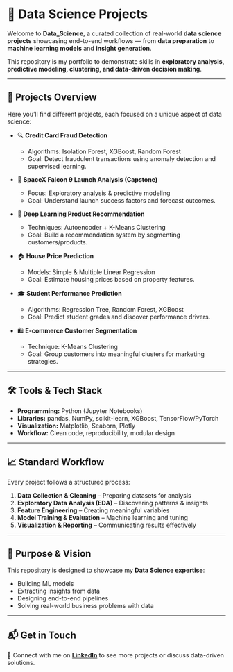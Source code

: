 # 🧪 Data Science Projects

Welcome to **Data_Science**, a curated collection of real-world **data science projects** showcasing end-to-end workflows — from **data preparation** to **machine learning models** and **insight generation**.  

This repository is my portfolio to demonstrate skills in **exploratory analysis, predictive modeling, clustering, and data-driven decision making**.

---

## 📂 Projects Overview

Here you’ll find different projects, each focused on a unique aspect of data science:

- 🔍 **Credit Card Fraud Detection**  
  - Algorithms: Isolation Forest, XGBoost, Random Forest  
  - Goal: Detect fraudulent transactions using anomaly detection and supervised learning.

- 🚀 **SpaceX Falcon 9 Launch Analysis (Capstone)**  
  - Focus: Exploratory analysis & predictive modeling  
  - Goal: Understand launch success factors and forecast outcomes.

- 🛒 **Deep Learning Product Recommendation**  
  - Techniques: Autoencoder + K-Means Clustering  
  - Goal: Build a recommendation system by segmenting customers/products.

- 🏠 **House Price Prediction**  
  - Models: Simple & Multiple Linear Regression  
  - Goal: Estimate housing prices based on property features.

- 🎓 **Student Performance Prediction**  
  - Algorithms: Regression Tree, Random Forest, XGBoost  
  - Goal: Predict student grades and discover performance drivers.

- 🛍️ **E-commerce Customer Segmentation**  
  - Technique: K-Means Clustering  
  - Goal: Group customers into meaningful clusters for marketing strategies.

---

## 🛠️ Tools & Tech Stack

- **Programming:** Python (Jupyter Notebooks)  
- **Libraries:** pandas, NumPy, scikit-learn, XGBoost, TensorFlow/PyTorch  
- **Visualization:** Matplotlib, Seaborn, Plotly  
- **Workflow:** Clean code, reproducibility, modular design  

---

## 📈 Standard Workflow

Every project follows a structured process:  

1. **Data Collection & Cleaning** – Preparing datasets for analysis  
2. **Exploratory Data Analysis (EDA)** – Discovering patterns & insights  
3. **Feature Engineering** – Creating meaningful variables  
4. **Model Training & Evaluation** – Machine learning and tuning  
5. **Visualization & Reporting** – Communicating results effectively  

---

## 🌟 Purpose & Vision

This repository is designed to showcase my **Data Science expertise**:  
- Building ML models  
- Extracting insights from data  
- Designing end-to-end pipelines  
- Solving real-world business problems with data  

---

## 📬 Get in Touch  

📎 Connect with me on **[LinkedIn](https://www.linkedin.com/in/diego-asturiano-calva-098943329/)** to see more projects or discuss data-driven solutions.  
